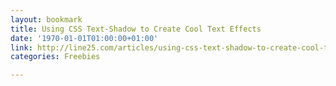 ```yaml
---
layout: bookmark
title: Using CSS Text-Shadow to Create Cool Text Effects
date: '1970-01-01T01:00:00+01:00'
link: http://line25.com/articles/using-css-text-shadow-to-create-cool-text-effects
categories: Freebies

---
```

